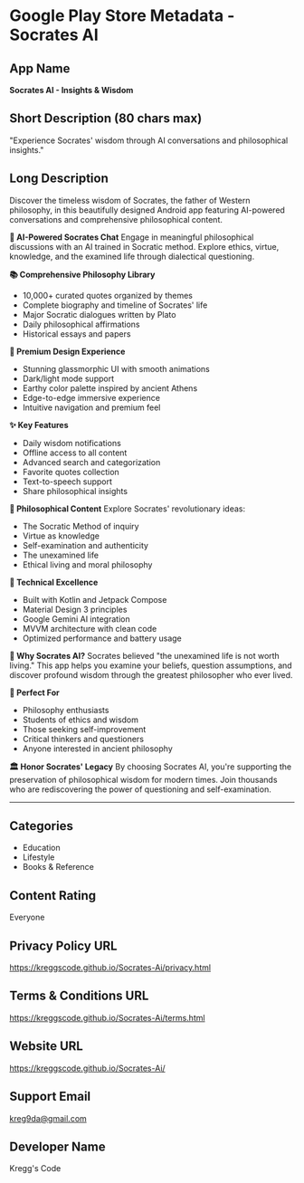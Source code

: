 # Google Play Store Metadata - Socrates AI

## App Name
**Socrates AI - Insights & Wisdom**

## Short Description (80 chars max)
"Experience Socrates' wisdom through AI conversations and philosophical insights."

## Long Description
Discover the timeless wisdom of Socrates, the father of Western philosophy, in this beautifully designed Android app featuring AI-powered conversations and comprehensive philosophical content.

**🧠 AI-Powered Socrates Chat**
Engage in meaningful philosophical discussions with an AI trained in Socratic method. Explore ethics, virtue, knowledge, and the examined life through dialectical questioning.

**📚 Comprehensive Philosophy Library**
- 10,000+ curated quotes organized by themes
- Complete biography and timeline of Socrates' life
- Major Socratic dialogues written by Plato
- Daily philosophical affirmations
- Historical essays and papers

**🎨 Premium Design Experience**
- Stunning glassmorphic UI with smooth animations
- Dark/light mode support
- Earthy color palette inspired by ancient Athens
- Edge-to-edge immersive experience
- Intuitive navigation and premium feel

**✨ Key Features**
- Daily wisdom notifications
- Offline access to all content
- Advanced search and categorization
- Favorite quotes collection
- Text-to-speech support
- Share philosophical insights

**📖 Philosophical Content**
Explore Socrates' revolutionary ideas:
- The Socratic Method of inquiry
- Virtue as knowledge
- Self-examination and authenticity
- The unexamined life
- Ethical living and moral philosophy

**🔧 Technical Excellence**
- Built with Kotlin and Jetpack Compose
- Material Design 3 principles
- Google Gemini AI integration
- MVVM architecture with clean code
- Optimized performance and battery usage

**🌟 Why Socrates AI?**
Socrates believed "the unexamined life is not worth living." This app helps you examine your beliefs, question assumptions, and discover profound wisdom through the greatest philosopher who ever lived.

**📱 Perfect For**
- Philosophy enthusiasts
- Students of ethics and wisdom
- Those seeking self-improvement
- Critical thinkers and questioners
- Anyone interested in ancient philosophy

**🏛️ Honor Socrates' Legacy**
By choosing Socrates AI, you're supporting the preservation of philosophical wisdom for modern times. Join thousands who are rediscovering the power of questioning and self-examination.

---

## Categories
- Education
- Lifestyle
- Books & Reference

## Content Rating
Everyone

## Privacy Policy URL
https://kreggscode.github.io/Socrates-Ai/privacy.html

## Terms & Conditions URL
https://kreggscode.github.io/Socrates-Ai/terms.html

## Website URL
https://kreggscode.github.io/Socrates-Ai/

## Support Email
kreg9da@gmail.com

## Developer Name
Kregg's Code
